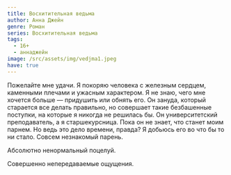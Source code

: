 ```yaml
---
title: Восхитительная ведьма
author: Анна Джейн
genre: Роман
series: Восхитительная ведьма
tags:
  - 16+
  - аннаджейн
image: /src/assets/img/vedjma1.jpeg
have: true
---
```

Пожелайте мне удачи. Я покоряю человека с железным сердцем, каменными плечами и ужасным характером. Я не знаю, чего мне хочется больше — придушить или обнять его. Он зануда, который старается все делать правильно, но совершает такие безбашенные поступки, на которые я никогда не решилась бы. Он университетский преподаватель, а я старшекурсница. Пока он не знает, что станет моим парнем. Но ведь это дело времени, правда? Я добьюсь его во что бы то ни стало. Совсем незнакомый парень.

Абсолютно ненормальный поцелуй.

Совершенно непередаваемые ощущения.
